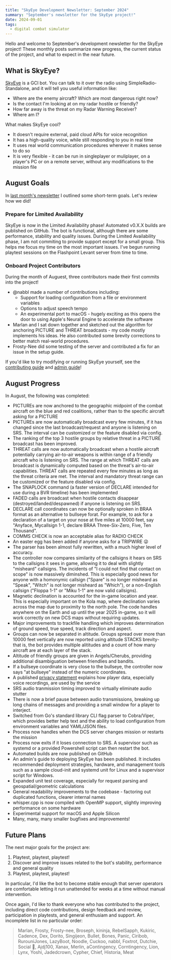 ```yaml
---
title: "SkyEye Development Newsletter: September 2024"
summary: "September's newsletter for the SkyEye project!"
date: 2024-09-01
tags:
  - digital combat simulator
---
```


Hello and welcome to September's development newsletter for the SkyEye project! These monthly posts summarize new progress, the current status of the project, and what to expect in the near future.

## What is SkyEye?

[SkyEye](https://github.com/dharmab/skyeye) is a GCI bot. You can talk to it over the radio using SimpleRadio-Standalone, and it will tell you useful information like:

- Where are the enemy aircraft? Which are most dangerous right now?
- Is the contact I'm looking at on my radar hostile or friendly?
- How far away is the threat on my Radar Warning Receiver?
- Where am I?

What makes SkyEye cool?

- It doesn't require external, paid cloud APIs for voice recognition
- It has a high-quality voice, while still responding to you in real time
- It uses real world communication procedures wherever it makes sense to do so
- It is very flexible - it can be run in singleplayer or muliplayer, on a player's PC or on a remote server, without any modifications to the mission file

## August Goals

In [last month's newsletter](newsletter-2024-08.md) I outlined some short-term goals. Let's review how we did!

### Prepare for Limited Availability

SkyEye is now in the Limited Availability phase! Automated v0.X.X builds are published on GitHub. The bot is functional, although there are some performance, stability and quality issues. During the Limited Availability phase, I am not commiting to provide support except for a small group. This helps me focus my time on the most important issues. I've begun running playtest sessions on the Flashpoint Levant server from time to time.

### Onboard Project Contributors

During the month of Auguest, three contributors made their first commits into the project!

- @nabbl made a number of contributions including:
  - Support for loading configuration from a file or environment variables
  - Options to adjust speech tempo
  - An experimental port to macOS - hugely exciting as this opens the door to using Apple's Neural Engine to accelerate the software
- Marlan and I sat down together and sketched out the algorithm for anchoring PICTURE and THREAT broadcasts - my code mostly implements his ideas. He also contributed some brevity corrections to better match real-world procedures.
- Frosty-Nee did some testing of the server and contributed a fix for an issue in the setup guide.

If you'd like to try modifying or running SkyEye yourself, see the [contributing guide](https://github.com/dharmab/skyeye/blob/main/docs/CONTRIBUTING.md) and [admin guide](https://github.com/dharmab/skyeye/blob/main/docs/ADMIN.md)!

## August Progress

In August, the following was completed:

- PICTUREs are now anchored to the geographic midpoint of the combat aircraft on the blue and red coalitions, rather than to the specific aircraft asking for a PICTURE
- PICTUREs are now automatically broadcast every few minutes, if it has changed since the last broadcast/request and anyone is listening on SRS. The interval can be customized or the feature disabled via config.
- The ranking of the top 3 hostile groups by relative threat in a PICTURE broadcast has been improved.
- THREAT calls are now automatically broadcast when a hostile aircraft potentially carrying air-to-air weapons is within range of a friendly aircraft who is listening on SRS. The range at which THREAT calls are broadcast is dynamically computed based on the threat's air-to-air capabilities. THREAT calls are repeated every few minutes as long as the threat criteria are met. The interval and mandatory threat range can be customized or the feature disabled via config.
- The SNAPLOCK command (a faster version of DECLARE intended for use during a BVR timeline) has been implemented
- FADED calls are broadcast when hostile contacts disappear (destroyed/landed/despawned) if anyone is listening on SRS.
- DECLARE call coordinates can now be optionally sproken in BRAA format as an alternative to bullseye forat. For example, to ask for a declaration of a target on your nose at five miles at 10000 feet, say "Anyface, Mycallsign 1-1, declare BRAA Three-Six-Zero, Five, Ten Thousand".
- COMMS CHECK is now an acceptable alias for RADIO CHECK
- An easter egg has been added if anyone asks for a TRIPWIRE 😜
- The parser has been almost fully rewritten, with a much higher level of accuracy.
- The controller now compares similarity of the callsigns it hears on SRS to the callsigns it sees in game, allowing it to deal with slightly "misheard" callsigns. The incidents of "I could not find that contact on scope" is now massively diminshed. This is especially good news for anyone with a homonymic callsign ("Spare" is no longer misheard as "Speak", "Witch" is not longer misheard as "Which"), or a non-English callsign ("Floppa 1-1" or "Miku 1-1" are now valid callsigns).
- Magnetic declination is accounted for the in-game location and year. This is especially important on the Kola map, where declination varies across the map due to proximity to the north pole. The code handles anywhere on the Earth and up until the year 2025 in-game, so it will work correctly on new DCS maps without requiring updates.
- Major improvements to trackfile handling which improves determination of ground speed, true speed, track direction and aspect.
- Groups can now be separated in altitude. Groups spread over more than 10000 feet vertically are now reported using altitude STACKS brevity- that is, the bot provides multiple alititudes and a count of how many aircraft are at each layer of the stack.
- Altitude of friendly groups are given in Angels/Cherubs, providing additional disambiguation between friendlies and bandits.
- If a bullseye coordinate is very close to the bullseye, the controller now says "at bullseye" instead of the numeric coordinates.
- A published [privacy statement](https://github.com/dharmab/skyeye/blob/main/docs/PRIVACY.md) explains how player data, especially voice recordings, are used by the service
- SRS audio tranmission timing improved to virtually eliminate audio stutter
- There is now a brief pause between audio transmissions, breaking up long chains of messages and providing a small window for a player to interject.
- Switched from Go's standard library CLI flag parser to Cobra/Viper, which provides better help text and the ability to load configuration from environment variables and YAML/JSON files.
- Process now handles when the DCS server changes mission or restarts the mission
- Process now exits if it loses connection to SRS. A supervisor such as systemd or a provided Powershell script can then restart the bot.
- Automated builds are now published on GitHub
- An admin's guide to deploying SkyEye has been published. It includes recommended deployment strategies, hardware, and management tools such as a sample cloud-init and systemd unit for Linux and a supervisor script for Windows.
- Expanded unit test coverage, especially for request parsing and geospatial/geometric calculations
- General readability improvements to the codebase - factoring out duplicated functions, clearer internal names
- whisper.cpp is now compiled with OpenMP support, slightly improving performance on some hardware
- Experimental support for macOS and Apple Silicon
- Many, many, many smaller bugfixes and improvements!

## Future Plans

The next major goals for the project are:

1. Playtest, playtest, playtest!
2. Discover and improve issues related to the bot's stability, performance and general quality
3. Playtest, playtest, playtest!

In particular, I'd like the bot to become stable enough that server operators are comfortable letting it run unattended for weeks at a time without manual intervention.

Once again, I'd like to thank everyone who has contributed to the project, including direct code contributions, design feedback and review, participation in playtests, and general enthusiam and support. An incomplete list in no particular order:

> Marlan, Frosty, Frosty-nee, Broseph, kininja, RebelSapph, Kukiric, Cadence, Dex, Dorito, Singijeon, Bullet, Bones, Panic, Ciribob, RurouniJones, LazyBoot, Noodle, Cuckoo, nabbl, Foxtrot, Dutchie, Social 🦋, Ajdj100, Xanax, Merlin, aContingency, Corntingency, Lion, Lynx, Yoshi, Jadedcrown, Cypher, Chief, Historia, Meat